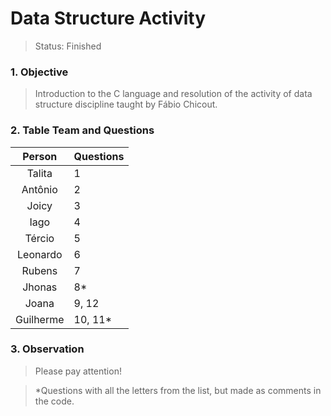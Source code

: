 # Data Structure Activity

>Status: Finished

### 1. Objective

>Introduction to the C language and resolution of the activity of data structure discipline taught by Fábio Chicout.

### 2. Table Team and Questions

Person     | Questions | 
:---------:| --------- | 
Talita     | 1  | 
Antônio    | 2  | 
Joicy      | 3  | 
Iago       | 4  | 
Tércio     | 5  | 
Leonardo   | 6  | 
Rubens     | 7  | 
Jhonas     | 8*  | 
Joana      | 9, 12 | 
Guilherme  | 10, 11* | 

### 3. Observation

> Please pay attention!

>*Questions with all the letters from the list, but made as comments in the code.
